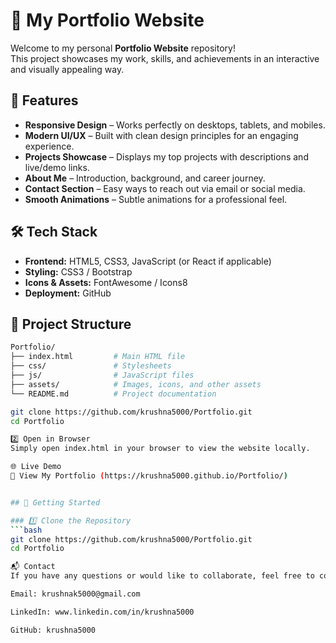 # 🌟 My Portfolio Website

Welcome to my personal **Portfolio Website** repository!  
This project showcases my work, skills, and achievements in an interactive and visually appealing way.

## 🚀 Features

- **Responsive Design** – Works perfectly on desktops, tablets, and mobiles.
- **Modern UI/UX** – Built with clean design principles for an engaging experience.
- **Projects Showcase** – Displays my top projects with descriptions and live/demo links.
- **About Me** – Introduction, background, and career journey.
- **Contact Section** – Easy ways to reach out via email or social media.
- **Smooth Animations** – Subtle animations for a professional feel.

## 🛠 Tech Stack

- **Frontend:** HTML5, CSS3, JavaScript (or React if applicable)
- **Styling:** CSS3 / Bootstrap
- **Icons & Assets:** FontAwesome / Icons8
- **Deployment:** GitHub

## 📂 Project Structure

````bash
Portfolio/
├── index.html         # Main HTML file
├── css/               # Stylesheets
├── js/                # JavaScript files
├── assets/            # Images, icons, and other assets
└── README.md          # Project documentation

git clone https://github.com/krushna5000/Portfolio.git
cd Portfolio

2️⃣ Open in Browser
Simply open index.html in your browser to view the website locally.

🌐 Live Demo
🔗 View My Portfolio (https://krushna5000.github.io/Portfolio/)


## 🚀 Getting Started

### 1️⃣ Clone the Repository
```bash
git clone https://github.com/krushna5000/Portfolio.git
cd Portfolio

📬 Contact
If you have any questions or would like to collaborate, feel free to connect:

Email: krushnak5000@gmail.com

LinkedIn: www.linkedin.com/in/krushna5000

GitHub: krushna5000
````
